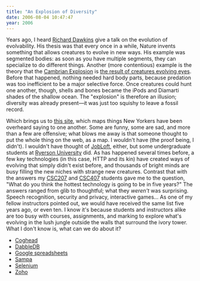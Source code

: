 ```yaml
---
title: "An Explosion of Diversity"
date: 2006-08-04 10:47:47
year: 2006
---
```

Years ago, I heard <a href="http://www.simonyi.ox.ac.uk/dawkins/WorldOfDawkins-archive/index.shtml">Richard Dawkins</a> give a talk on the evolution of evolvability. His thesis was that every once in a while, Nature invents something that allows creatures to evolve in new ways. His example was segmented bodies: as soon as you have multiple segments, they can specialize to do different things. Another (more contentious) example is the theory that the <a href="http://en.wikipedia.org/wiki/Cambrian_explosion">Cambrian Explosion</a> is <a href="http://www.amazon.com/gp/product/0738206075">the result of creatures evolving eyes</a>. Before that happened, nothing needed hard body parts, because predation was too inefficient to be a major selective force. Once creatures could hunt one another, though, shells and bones became the iPods and Diamarti shades of the shallow ocean. The "explosion" is therefore an illusion; diversity was already present—it was just too squishy to leave a fossil record.

Which brings us to <a href="http://persistent.info/overplot/">this site</a>, which maps things New Yorkers have been overheard saying to one another. Some are funny, some are sad, and more than a few are offensive; what blows me away is that someone thought to put the whole thing on the web, as a map.  I wouldn't have (the proof being, I didn't).  I wouldn't have thought of <a href="http://www.jobloft.com">JobLoft</a>, either, but some undergraduate students at <a href="http://www.ryerson.ca">Ryerson University</a> did.  As has happened several times before, a few key technologies (in this case, HTTP and its kin) have created ways of evolving that simply didn't exist before, and thousands of bright minds are busy filling the new niches with strange new creatures.
Contrast that with the answers my <a href="http://www.cs.utoronto.ca/~csc207h">CSC207</a> and <a href="http://www.cs.utoronto.ca/~csc407h">CSC407</a> students gave me to the question, "What do you think the hottest technology is going to be in five years?"  The answers ranged from glib to thoughtful; what they <em>weren't</em> was surprising. Speech recognition, security and privacy, interactive games… As one of my fellow instructors pointed out, we would have received the same list five years ago, or even ten.  I know it's because students and instructors alike are too busy with courses, assignments, and marking to explore what's evolving in the lush jungle outside the walls that surround the ivory tower.  What I don't know is, what can we do about it?
<ul>
  <li><a href="http://www.coghead.com/">Coghead</a></li>
  <li><a href="http://dabbledb.com/">DabbleDB</a></li>
  <li><a href="http://spreadsheets.google.com/">Google spreadsheets</a></li>
  <li><a href="http://www.sampa.com/">Sampa</a></li>
  <li><a href="http://www.openqa.org/selenium/">Selenium</a></li>
  <li><a href="http://zohocreator.com/">Zoho</a></li>
</ul>
